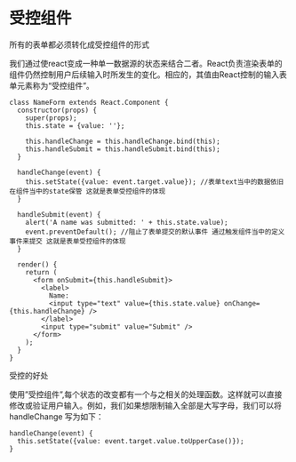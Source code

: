 # 受控组件

所有的表单都必须转化成受控组件的形式

我们通过使react变成一种单一数据源的状态来结合二者。React负责渲染表单的组件仍然控制用户后续输入时所发生的变化。相应的，其值由React控制的输入表单元素称为“受控组件”。

```
class NameForm extends React.Component {
  constructor(props) {
    super(props);
    this.state = {value: ''};

    this.handleChange = this.handleChange.bind(this);
    this.handleSubmit = this.handleSubmit.bind(this);
  }

  handleChange(event) {
    this.setState({value: event.target.value}); //表单text当中的数据依旧在组件当中的state保管 这就是表单受控组件的体现
  }

  handleSubmit(event) {
    alert('A name was submitted: ' + this.state.value);
    event.preventDefault(); //阻止了表单提交的默认事件 通过触发组件当中的定义事件来提交 这就是表单受控组件的体现
  }

  render() {
    return (
      <form onSubmit={this.handleSubmit}>
        <label>
          Name:
          <input type="text" value={this.state.value} onChange={this.handleChange} />
        </label>
        <input type="submit" value="Submit" />
      </form>
    );
  }
}
```

受控的好处

使用”受控组件”,每个状态的改变都有一个与之相关的处理函数。这样就可以直接修改或验证用户输入。例如，我们如果想限制输入全部是大写字母，我们可以将handleChange 写为如下：

```
handleChange(event) {
  this.setState({value: event.target.value.toUpperCase()});
}
```